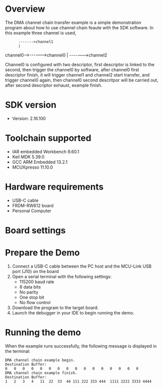 Overview
========
The DMA channel chain transfer example is a simple demonstration program about how to use channel chain feaute with the SDK software.
In this example three channel is used, 
          
          ------->channel1
          |
channel0-->------>channel0
          |
          ------->channel2

Channel0 is configured with two descriptor, first descriptor is linked to the second, then trigger the channel0 by software, after channel0 first descriptor finish, it will trigger channel1 and channel2 start transfer, and trigger channel0 again, then channel0 second descritpor will be carried out, after second descriptor exhaust, example finish.


SDK version
===========
- Version: 2.16.100

Toolchain supported
===================
- IAR embedded Workbench  9.60.1
- Keil MDK  5.39.0
- GCC ARM Embedded  13.2.1
- MCUXpresso  11.10.0

Hardware requirements
=====================
- USB-C cable
- FRDM-RW612 board
- Personal Computer

Board settings
==============


Prepare the Demo
================
1.  Connect a USB-C cable between the PC host and the MCU-Link USB port (J10) on the board
2.  Open a serial terminal with the following settings:
    - 115200 baud rate
    - 8 data bits
    - No parity
    - One stop bit
    - No flow control
3.  Download the program to the target board.
4.  Launch the debugger in your IDE to begin running the demo.

Running the demo
================
When the example runs successfully, the following message is displayed in the terminal:
~~~~~~~~~~~~~~~~~~~~~
DMA channel chain example begin.
Destination Buffer:
0	0	0	0	0	0	0	0	0	0	0	0	0	0	0	0
DMA channel chain example finish.
Destination Buffer:
1	2	3	4	11	22	33	44 111 222 333 444	1111 2222 3333 4444
~~~~~~~~~~~~~~~~~~~~~

